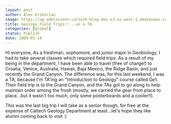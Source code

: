```yaml
---
layout: post
author: Alex Krikorian
image: https://ug-admissions-caltech-blog-dev.s3-us-west-1.amazonaws.com/old_pictures/caltech_as_it_happens/6a0105349b8251970b01157087cd3d970b.jpg
title: Geology Field Trips!!...as a TA
categories: [global]
status: Publish
date: 2009-05-14
---
```


Hi everyone,
As a freshman, sophomore, and junior major in Geobiology, I had to take several classes which required field trips. As a result of my being in the department, I have been able to travel (free of charge!) to Croatia, Venice, Australia, Hawaii, Baja Mexico, the Ridge Basin, and just recently the Grand Canyon. The difference was, for this last weekend, I was a TA, because I'm TA'ing an "Introduction to Geology" course called Ge1. Their field trip is to the Grand Canyon, and the TAs got to go along to help maintain order among the frosh (mostly, we carried the gear from place to place...but it wasn't too much, only some posterboards and a cooler!!).

This was the last big trip I will take as a senior though, for free at the expense of Caltech Geology Department at least...let's hope they like alumni coming back to visit :)
